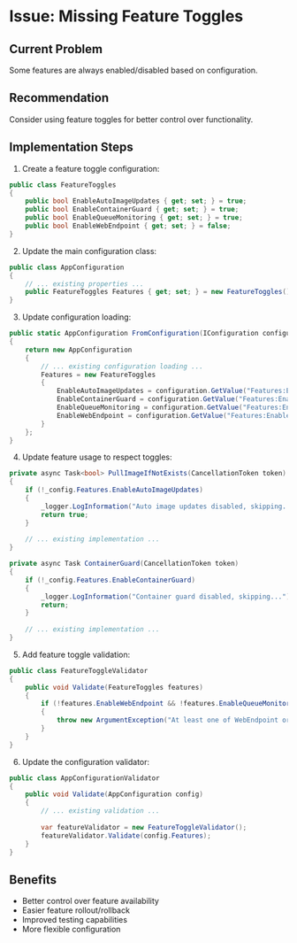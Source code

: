 # Issue: Missing Feature Toggles

## Current Problem
Some features are always enabled/disabled based on configuration.

## Recommendation
Consider using feature toggles for better control over functionality.

## Implementation Steps

1. Create a feature toggle configuration:
```csharp
public class FeatureToggles
{
    public bool EnableAutoImageUpdates { get; set; } = true;
    public bool EnableContainerGuard { get; set; } = true;
    public bool EnableQueueMonitoring { get; set; } = true;
    public bool EnableWebEndpoint { get; set; } = false;
}
```

2. Update the main configuration class:
```csharp
public class AppConfiguration
{
    // ... existing properties ...
    public FeatureToggles Features { get; set; } = new FeatureToggles();
}
```

3. Update configuration loading:
```csharp
public static AppConfiguration FromConfiguration(IConfiguration configuration)
{
    return new AppConfiguration
    {
        // ... existing configuration loading ...
        Features = new FeatureToggles
        {
            EnableAutoImageUpdates = configuration.GetValue("Features:EnableAutoImageUpdates", true),
            EnableContainerGuard = configuration.GetValue("Features:EnableContainerGuard", true),
            EnableQueueMonitoring = configuration.GetValue("Features:EnableQueueMonitoring", true),
            EnableWebEndpoint = configuration.GetValue("Features:EnableWebEndpoint", false)
        }
    };
}
```

4. Update feature usage to respect toggles:
```csharp
private async Task<bool> PullImageIfNotExists(CancellationToken token)
{
    if (!_config.Features.EnableAutoImageUpdates)
    {
        _logger.LogInformation("Auto image updates disabled, skipping...");
        return true;
    }
    
    // ... existing implementation ...
}

private async Task ContainerGuard(CancellationToken token)
{
    if (!_config.Features.EnableContainerGuard)
    {
        _logger.LogInformation("Container guard disabled, skipping...");
        return;
    }
    
    // ... existing implementation ...
}
```

5. Add feature toggle validation:
```csharp
public class FeatureToggleValidator
{
    public void Validate(FeatureToggles features)
    {
        if (!features.EnableWebEndpoint && !features.EnableQueueMonitoring)
        {
            throw new ArgumentException("At least one of WebEndpoint or QueueMonitoring must be enabled");
        }
    }
}
```

6. Update the configuration validator:
```csharp
public class AppConfigurationValidator
{
    public void Validate(AppConfiguration config)
    {
        // ... existing validation ...
        
        var featureValidator = new FeatureToggleValidator();
        featureValidator.Validate(config.Features);
    }
}
```

## Benefits
- Better control over feature availability
- Easier feature rollout/rollback
- Improved testing capabilities
- More flexible configuration
